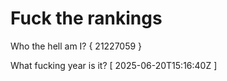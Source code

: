 # Fuck the rankings

Who the hell am I?
{ 21227059 }

What fucking year is it?
[ 2025-06-20T15:16:40Z ]

